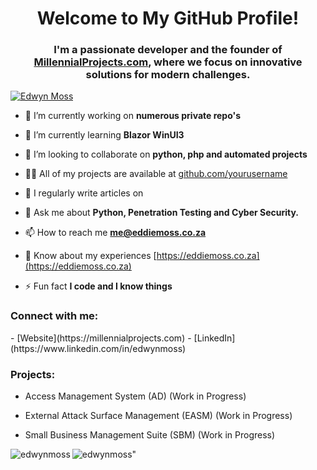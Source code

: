 <h1 align="center">Welcome to My GitHub Profile!</h1>
<h3 align="center">I'm a passionate developer and the founder of <a href="https://millennialprojects.com">MillennialProjects.com</a>, where we focus on innovative solutions for modern challenges.</h3>

<p align="left"> <a href="https://github.com/ryo-ma/github-profile-trophy"><img src="https://github-profile-trophy.vercel.app/?username=edwynmoss" alt="Edwyn Moss" /></a> </p>

- 🔭 I’m currently working on **numerous private repo's**

- 🌱 I’m currently learning **Blazor WinUI3**

- 👯 I’m looking to collaborate on **python, php and automated projects**

- 👨‍💻 All of my projects are available at [github.com/yourusername](github.com/edwynmoss)

- 📝 I regularly write articles on [<In Development>](<In Development>)

- 💬 Ask me about **Python, Penetration Testing and Cyber Security.**

- 📫 How to reach me **me@eddiemoss.co.za**

- 📄 Know about my experiences [https://eddiemoss.co.za](https://eddiemoss.co.za)

- ⚡ Fun fact **I code and I know things**

<h3 align="left">Connect with me:</h3>
<p align="left">
- [Website](https://millennialprojects.com)
- [LinkedIn](https://www.linkedin.com/in/edwynmoss)
</p>

<h3 align="left">Projects:</h3>
<p align="left">
  
- Access Management System (AD) (Work in Progress)
  
- External Attack Surface Management (EASM) (Work in Progress)
   
- Small Business Management Suite (SBM) (Work in Progress)
</p>


<p><img align="left" src="https://github-readme-stats.vercel.app/api/top-langs?username=edwynmoss&show_icons=true&locale=en&layout=compact" alt="edwynmoss" /></p>

<p><img align="center" src="https://github-readme-streak-stats.herokuapp.com/?user=edwynmoss&" alt=edwynmoss" /></p>
